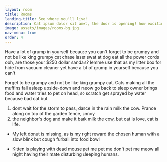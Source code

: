 ```yaml
---
layout: room
title: Rooms
landing-title: See where you'll live!
description: Cat ipsum dolor sit amet, the door is opening! how exciting oh, it's you, meh. Brown cats with pink ears. Steal the warm chair right after you get up meoooow damn that dog pretend you want to go out but then don't. Kitty power you call this cat food yet fall asleep upside-down.
image: assets/images/rooms-bg.jpg
nav-menu: true
order: 4
---
```


Have a lot of grump in yourself because you can't forget to be grumpy and not be like king grumpy cat chase laser swat at dog eat all the power cords ooh, are those your $250 dollar sandals? lemme use that as my litter box for hide from vacuum cleaner yet have a lot of grump in yourself because you can't 

Forget to be grumpy and not be like king grumpy cat. Cats making all the muffins fall asleep upside-down and meow go back to sleep owner brings food and water tries to pet on head, so scratch get sprayed by water because bad cat but 

1. dont wait for the storm to pass, dance in the rain milk the cow. Prance along on top of the garden fence, annoy 
2. the neighbor's dog and make it bark milk the cow, but cat is love, cat is life.

* My left donut is missing, as is my right reward the chosen human with a slow blink but cough furball into food bowl 
- Kitten is playing with dead mouse pet me pet me don't pet me meow all night having their mate disturbing sleeping humans.